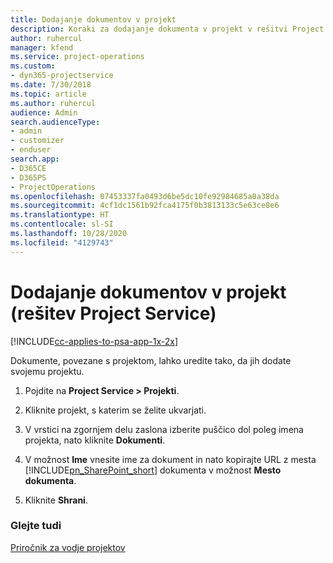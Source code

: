 ```yaml
---
title: Dodajanje dokumentov v projekt
description: Koraki za dodajanje dokumenta v projekt v rešitvi Project Service
author: ruhercul
manager: kfend
ms.service: project-operations
ms.custom:
- dyn365-projectservice
ms.date: 7/30/2018
ms.topic: article
ms.author: ruhercul
audience: Admin
search.audienceType:
- admin
- customizer
- enduser
search.app:
- D365CE
- D365PS
- ProjectOperations
ms.openlocfilehash: 07453337fa0493d6be5dc10fe92984685a0a38da
ms.sourcegitcommit: 4cf1dc1561b92fca4175f0b3813133c5e63ce8e6
ms.translationtype: HT
ms.contentlocale: sl-SI
ms.lasthandoff: 10/28/2020
ms.locfileid: "4129743"
---
```

# <a name="add-documents-to-a-project-project-service"></a>Dodajanje dokumentov v projekt (rešitev Project Service)

[!INCLUDE[cc-applies-to-psa-app-1x-2x](../includes/cc-applies-to-psa-app-1x-2x.md)]

Dokumente, povezane s projektom, lahko uredite tako, da jih dodate svojemu projektu.  
  
1. Pojdite na **Project Service > Projekti**.  
  
2. Kliknite projekt, s katerim se želite ukvarjati.  
  
3. V vrstici na zgornjem delu zaslona izberite puščico dol poleg imena projekta, nato kliknite **Dokumenti**.  
  
4. V možnost **Ime** vnesite ime za dokument in nato kopirajte URL z mesta [!INCLUDE[pn_SharePoint_short](../includes/pn-sharepoint-short.md)] dokumenta v možnost **Mesto dokumenta**.  
  
5. Kliknite **Shrani**.  
  
### <a name="see-also"></a>Glejte tudi  
 [Priročnik za vodje projektov](../psa/project-manager-guide.md)
